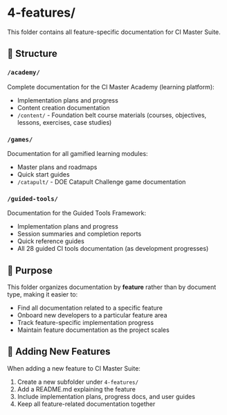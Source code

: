 # 4-features/

This folder contains all feature-specific documentation for CI Master Suite.

## 📁 Structure

### `/academy/`
Complete documentation for the CI Master Academy (learning platform):
- Implementation plans and progress
- Content creation documentation
- `/content/` - Foundation belt course materials (courses, objectives, lessons, exercises, case studies)

### `/games/`
Documentation for all gamified learning modules:
- Master plans and roadmaps
- Quick start guides
- `/catapult/` - DOE Catapult Challenge game documentation

### `/guided-tools/`
Documentation for the Guided Tools Framework:
- Implementation plans and progress
- Session summaries and completion reports
- Quick reference guides
- All 28 guided CI tools documentation (as development progresses)

## 🎯 Purpose

This folder organizes documentation by **feature** rather than by document type, making it easier to:
- Find all documentation related to a specific feature
- Onboard new developers to a particular feature area
- Track feature-specific implementation progress
- Maintain feature documentation as the project scales

## 📝 Adding New Features

When adding a new feature to CI Master Suite:
1. Create a new subfolder under `4-features/`
2. Add a README.md explaining the feature
3. Include implementation plans, progress docs, and user guides
4. Keep all feature-related documentation together
